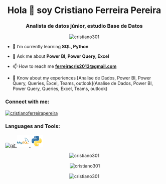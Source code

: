 <h1 align="center">Hola 👋 soy Cristiano Ferreira Pereira</h1>
<h3 align="center">Analista de datos júnior, estudio Base de Datos</h3>

<p align="center"> <img src="https://komarev.com/ghpvc/?username=cristiano301&label=Profile%20views&color=0e75b6&style=flat" alt="cristiano301" /> </p>

- 🌱 I’m currently learning **SQL, Python**

- 💬 Ask me about **Power BI, Power Query, Excel**

- 📫 How to reach me **ferreiracris2013@gmail.com**

- 📄 Know about my experiences [Analise de Dados, Power BI, Power Query, Queries, Excel, Teams, outlook](Analise de Dados, Power BI, Power Query, Queries, Excel, Teams, outlook)

<h3 align="left">Connect with me:</h3>
<p align="left">
<a href="https://linkedin.com/in/cristianoferreirapereira" target="blank"><img align="center" src="https://raw.githubusercontent.com/rahuldkjain/github-profile-readme-generator/master/src/images/icons/Social/linked-in-alt.svg" alt="cristianoferreirapereira" height="30" width="40" /></a>
</p>

<h3 align="left">Languages and Tools:</h3>
<p align="left"> <a href="https://git-scm.com/" target="_blank" rel="noreferrer"> <img src="https://www.vectorlogo.zone/logos/git-scm/git-scm-icon.svg" alt="git" width="40" height="40"/> </a> <a href="https://www.mysql.com/" target="_blank" rel="noreferrer"> <img src="https://raw.githubusercontent.com/devicons/devicon/master/icons/mysql/mysql-original-wordmark.svg" alt="mysql" width="40" height="40"/> </a> <a href="https://www.python.org" target="_blank" rel="noreferrer"> <img src="https://raw.githubusercontent.com/devicons/devicon/master/icons/python/python-original.svg" alt="python" width="40" height="40"/> </a> </p>

<p align="center"><img align="center" src="https://github-readme-stats.vercel.app/api/top-langs?username=cristiano301&show_icons=true&locale=en&layout=compact" alt="cristiano301" /></p>

<p align="center">&nbsp;<img align="center" src="https://github-readme-stats.vercel.app/api?username=cristiano301&show_icons=true&locale=en" alt="cristiano301" /></p>

<p align="center"><img align="center" src="https://github-readme-streak-stats.herokuapp.com/?user=cristiano301&" alt="cristiano301" /></p>
